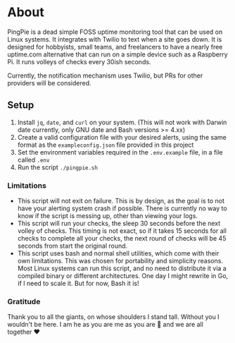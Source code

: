 # About

PingPie is a dead simple FOSS uptime monitoring tool that can be used on Linux systems. It integrates with Twilio to text when a site goes down. It is designed for hobbyists, small teams, and freelancers to have a nearly free uptime.com alternative that can run on a simple device such as a Raspberry Pi. It runs volleys of checks every 30ish seconds.

Currently, the notification mechanism uses Twilio, but PRs for other providers will be considered.

## Setup

1. Install `jq`, `date`, and `curl` on your system. (This will not work with Darwin date currently, only GNU date and Bash versions >= 4.xx)
1. Create a valid configuration file with your desired alerts, using the same format as the `exampleconfig.json` file provided in this project
1. Set the environment variables required in the `.env.example` file, in a file called `.env`
1. Run the script `./pingpie.sh`

### Limitations

- This script will not exit on failure. This is by design, as the goal is to not have your alerting system crash if possible. There is currently no way to know if the script is messing up, other than viewing your logs.
- This script will run your checks, the sleep 30 seconds before the next volley of checks. This timing is not exact, so if it takes 15 seconds for all checks to complete all your checks, the next round of checks will be 45 seconds from start the original round.
- This script uses bash and normal shell utilities, which come with their own limitations. This was chosen for portability and simplicity reasons. Most Linux systems can run this script, and no need to distribute it via a compiled binary or different architectures. One day I might rewrite in Go, if I need to scale it. But for now, Bash it is!

### Gratitude

Thank you to all the giants, on whose shoulders I stand tall. Without you I wouldn't be here. I am he as you are me as you are :bee: and we are all together :heart:
